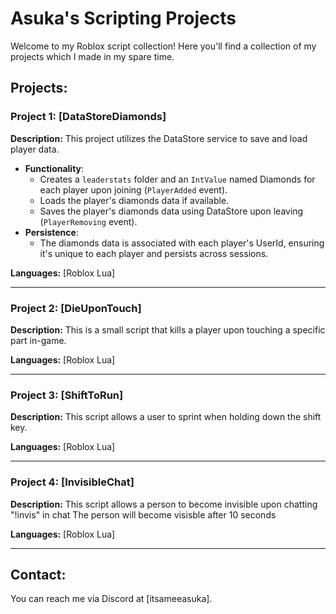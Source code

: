 # Asuka's Scripting Projects

Welcome to my Roblox script collection! Here you'll find a collection of my projects which I made in my spare time.

## Projects:

### Project 1: [DataStoreDiamonds]
**Description:**
This project utilizes the DataStore service to save and load player data. 
- **Functionality**: 
  - Creates a `leaderstats` folder and an `IntValue` named Diamonds for each player upon joining (`PlayerAdded` event).
  - Loads the player's diamonds data if available.
  - Saves the player's diamonds data using DataStore upon leaving (`PlayerRemoving` event).
- **Persistence**: 
  - The diamonds data is associated with each player's UserId, ensuring it's unique to each player and persists across sessions.

**Languages:** [Roblox Lua]

---

### Project 2: [DieUponTouch]
**Description:** 
This is a small script that kills a player upon touching a specific part in-game.

**Languages:** [Roblox Lua]

---

### Project 3: [ShiftToRun]
**Description:** 
This script allows a user to sprint when holding down the shift key.

**Languages:** [Roblox Lua]

---

### Project 4: [InvisibleChat]
**Description:** 
This script allows a person to become invisible upon chatting "!invis" in chat
The person will become visisble after 10 seconds

**Languages:** [Roblox Lua]

---
## Contact:
You can reach me via Discord at [itsameeasuka].
